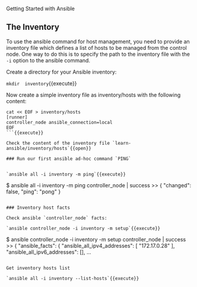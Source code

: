 Getting Started with Ansible

## The Inventory
To use the ansible command for host management, you need to provide an inventory file which defines a list of hosts to be managed from the control node. One way to do this is to specify the path to the inventory file with the `-i` option to the ansible command.


Create a directory for your Ansible inventory:

`mkdir  inventory`{{execute}}

Now create a simple inventory file as inventory/hosts with the following content:

```
cat << EOF > inventory/hosts
[runner]
controller_node ansible_connection=local
EOF
```{{execute}}

Check the content of the inventory file `learn-ansible/inventory/hosts`{{open}}

### Run our first ansible ad-hoc command `PING`


`ansible all -i inventory -m ping`{{execute}}

```
$ ansible all -i inventory -m ping
controller_node | success >> {
    "changed": false, 
    "ping": "pong"
}
```

### Inventory host facts

Check ansible `controller_node` facts:

`ansible controller_node -i inventory -m setup`{{execute}}

```
$ ansible controller_node -i inventory -m setup
controller_node | success >> {
    "ansible_facts": {
        "ansible_all_ipv4_addresses": [
            "172.17.0.28"
        ], 
        "ansible_all_ipv6_addresses": [], 
        ...
```

Get inventory hosts list

`ansible all -i inventory --list-hosts`{{execute}}
